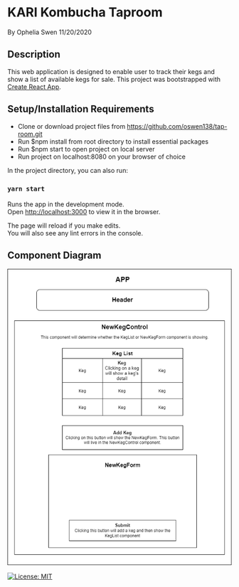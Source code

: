 # KARI Kombucha Taproom


By Ophelia Swen 11/20/2020

## Description
This web application is designed to enable user to track their kegs and show a list of available kegs for sale. This project was bootstrapped with [Create React App](https://github.com/facebook/create-react-app). 

## Setup/Installation Requirements

- Clone or download project files from https://github.com/oswen138/tap-room.git  
- Run \$npm install from root directory to install essential packages   
- Run \$npm start to open project on local server
- Run project on localhost:8080 on your browser of choice


In the project directory, you can also run:

### `yarn start`

Runs the app in the development mode.\
Open [http://localhost:3000](http://localhost:3000) to view it in the browser.

The page will reload if you make edits.\
You will also see any lint errors in the console.

## Component Diagram

![](src/img/tap-room-components.png)


[![License: MIT](https://img.shields.io/badge/License-MIT-yellow.svg)](https://opensource.org/licenses/MIT)